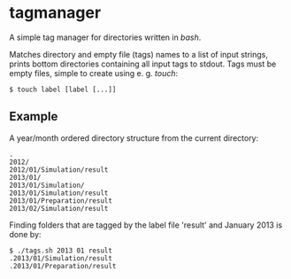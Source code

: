 tagmanager
==========

A simple tag manager for directories written in *bash*.

Matches directory and empty file (tags) names to a list of input strings,
prints bottom directories containing all input tags to stdout. Tags must
be empty files, simple to create using e. g. *touch*:

    $ touch label [label [...]]

Example
---
A year/month ordered directory structure from the current directory:

    .
    2012/
    2012/01/Simulation/result
    2013/01/
    2013/01/Simulation/
    2013/01/Simulation/result
    2013/01/Preparation/result
    2013/02/Simulation/result

Finding folders that are tagged by the label file 'result' and January 2013
is done by:

    $ ./tags.sh 2013 01 result
    .2013/01/Simulation/result
    .2013/01/Preparation/result
